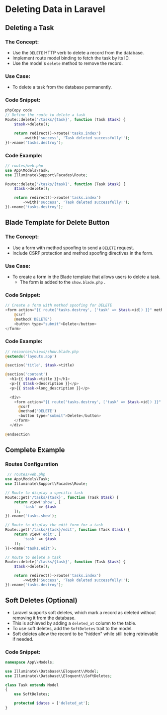 # Deleting Data in Laravel

## Deleting a Task

### **The Concept:**

- Use the `DELETE` HTTP verb to delete a record from the database.
- Implement route model binding to fetch the task by its ID.
- Use the model's `delete` method to remove the record.

### **Use Case:**

- To delete a task from the database permanently.

### **Code Snippet:**

```php
phpCopy code
// Define the route to delete a task
Route::delete('/tasks/{task}', function (Task $task) {
    $task->delete();

    return redirect()->route('tasks.index')
        ->with('success', 'Task deleted successfully!');
})->name('tasks.destroy');

```

### **Code Example:**

```php
// routes/web.php
use App\Models\Task;
use Illuminate\Support\Facades\Route;

Route::delete('/tasks/{task}', function (Task $task) {
    $task->delete();

    return redirect()->route('tasks.index')
        ->with('success', 'Task deleted successfully!');
})->name('tasks.destroy');

```

## Blade Template for Delete Button

### **The Concept:**

- Use a form with method spoofing to send a `DELETE` request.
- Include CSRF protection and method spoofing directives in the form.

### **Use Case:**

- To create a form in the Blade template that allows users to delete a task.
    - The form is added to the `show.blade.php` .

### **Code Snippet:**

```php
// Create a form with method spoofing for DELETE
<form action="{{ route('tasks.destroy', ['task' => $task->id]) }}" method="POST">
    @csrf
    @method('DELETE')
    <button type="submit">Delete</button>
</form>

```

### **Code Example:**

```php
// resources/views/show.blade.php
@extends('layouts.app')

@section('title', $task->title)

@section('content')
  <h1>{{ $task->title }}</h1>
  <p>{{ $task->description }}</p>
  <p>{{ $task->long_description }}</p>

  <div>
    <form action="{{ route('tasks.destroy', ['task' => $task->id]) }}" method="POST">
      @csrf
      @method('DELETE')
      <button type="submit">Delete</button>
    </form>
  </div>
  
@endsection

```

## Complete Example

### Routes Configuration

```php
 // routes/web.php
use App\Models\Task;
use Illuminate\Support\Facades\Route;

// Route to display a specific task
Route::get('/tasks/{task}', function (Task $task) {
    return view('show', [
        'task' => $task
    ]);
})->name('tasks.show');

// Route to display the edit form for a task
Route::get('/tasks/{task}/edit', function (Task $task) {
    return view('edit', [
        'task' => $task
    ]);
})->name('tasks.edit');

// Route to delete a task
Route::delete('/tasks/{task}', function (Task $task) {
    $task->delete();

    return redirect()->route('tasks.index')
        ->with('Success', 'Task deleted successfully!');
})->name('tasks.destroy');

```

## **Soft Deletes (Optional)**

- Laravel supports soft deletes, which mark a record as deleted without removing it from the database.
- This is achieved by adding a `deleted_at` column to the table.
- To use soft deletes, add the `SoftDeletes` trait to the model.
- Soft deletes allow the record to be "hidden" while still being retrievable if needed.

### Code Snippet:

```php
namespace App\\Models;

use Illuminate\\Database\\Eloquent\\Model;
use Illuminate\\Database\\Eloquent\\SoftDeletes;

class Task extends Model
{
    use SoftDeletes;

    protected $dates = ['deleted_at'];
}

```